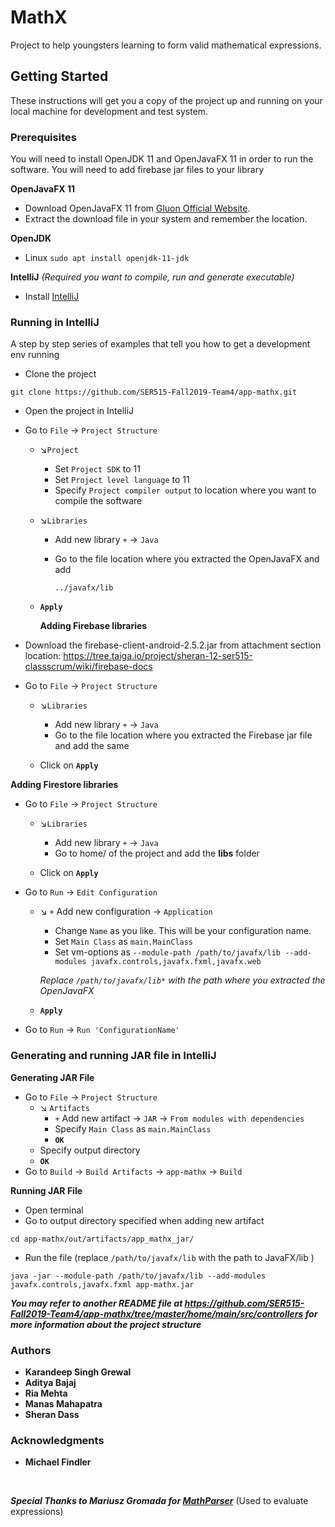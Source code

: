 # MathX
Project to help youngsters learning to form valid mathematical expressions.

## Getting Started
These instructions will get you a copy of the project up and running on your local machine for development and test system.

### Prerequisites
You will need to install OpenJDK 11 and OpenJavaFX 11 in order to run the software.
You will need to add firebase jar files to your library

**OpenJavaFX 11**
- Download OpenJavaFX 11 from [Gluon Official Website](https://gluonhq.com/products/javafx/).
- Extract the download file in your system and remember the location.

**OpenJDK**
- Linux ```sudo apt install openjdk-11-jdk```


**IntelliJ** *(Required you want to compile, run and generate executable)*
- Install [IntelliJ](https://www.jetbrains.com/help/idea/installation-guide.html)


### Running in IntelliJ
A step by step series of examples that tell you how to get a development env running

- Clone the project
```
git clone https://github.com/SER515-Fall2019-Team4/app-mathx.git
```
- Open the project in IntelliJ

- Go to `File` &#8594; `Project Structure`
    - &#8600;`Project`
         - Set `Project SDK` to 11 
         - Set  `Project level language` to 11
         - Specify `Project compiler output` to location where you want to compile the software
    - &#8600;`Libraries`
         - Add new library `+` &#8594; `Java`  
         - Go to the file location where you extracted the OpenJavaFX and add
            
            `../javafx/lib`
    - **`Apply`**
      
      **Adding Firebase libraries**
- Download the firebase-client-android-2.5.2.jar from attachment section 
  location: https://tree.taiga.io/project/sheran-12-ser515-classscrum/wiki/firebase-docs
- Go to `File` &#8594; `Project Structure`
    
    - &#8600;`Libraries`
         - Add new library `+` &#8594; `Java`  
         - Go to the file location where you extracted the Firebase jar file and add the same
   
    -  Click on **`Apply`**
    
**Adding Firestore libraries**
- Go to `File` &#8594; `Project Structure`
    
    - &#8600;`Libraries`
         - Add new library `+` &#8594; `Java`  
         - Go to home/ of the project and add the **libs** folder
   
    -  Click on **`Apply`**


      
      
- Go to `Run` &#8594; `Edit Configuration` 
    - &#8600; `+` Add new configuration &#8594; `Application`
        - Change `Name` as you like. This will be your configuration name.
        - Set `Main Class` as `main.MainClass` 
        - Set vm-options as `--module-path /path/to/javafx/lib --add-modules javafx.controls,javafx.fxml,javafx.web`
        
        *Replace `/path/to/javafx/lib*` with the path where you extracted the OpenJavaFX*
    - **`Apply`**
- Go to  `Run` &#8594; `Run 'ConfigurationName'` 
      
### Generating and running JAR file in IntelliJ
**Generating JAR File**
- Go to `File` &#8594; `Project Structure` 
    - &#8600; `Artifacts`
        - `+` Add new artifact &#8594; `JAR` &#8594; `From modules with dependencies`
        - Specify `Main Class` as `main.MainClass`
        - **`OK`**
    - Specify output directory
    - **`OK`**
- Go to `Build` &#8594; `Build Artifacts` &#8594; `app-mathx` &#8594; `Build`

**Running JAR File**
- Open terminal 
- Go to output directory specified when adding new artifact
```
cd app-mathx/out/artifacts/app_mathx_jar/
```
- Run the file (replace `/path/to/javafx/lib` with the path to JavaFX/lib ) 
```
java -jar --module-path /path/to/javafx/lib --add-modules javafx.controls,javafx.fxml app-mathx.jar
```
***You may refer to another README file at https://github.com/SER515-Fall2019-Team4/app-mathx/tree/master/home/main/src/controllers for more information about the project structure***

### Authors

* **Karandeep Singh Grewal**
* **Aditya Bajaj**
* **Ria Mehta**
* **Manas Mahapatra**
* **Sheran Dass**

### Acknowledgments

* **Michael Findler**


<br/>

***Special Thanks to Mariusz Gromada for [MathParser](https://github.com/mariuszgromada/MathParser.org-mXparser)***
(Used to evaluate expressions)
